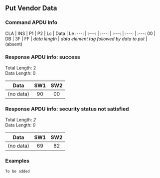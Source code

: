 <!-- Copyright 2021 Yubico AB

Licensed under the Apache License, Version 2.0 (the "License");
you may not use this file except in compliance with the License.
You may obtain a copy of the License at

    http://www.apache.org/licenses/LICENSE-2.0

Unless required by applicable law or agreed to in writing, software
distributed under the License is distributed on an "AS IS" BASIS,
WITHOUT WARRANTIES OR CONDITIONS OF ANY KIND, either express or implied.
See the License for the specific language governing permissions and
limitations under the License. -->


## Put Vendor Data

### Command APDU Info

CLA | INS | P1 | P2 | Lc | Data | Le
:---: | :---: | :---: | :---: | :---: | :---:
00 | DB | 3F | FF | *data length* | *data element tag followed by data to put* | (absent)

### Response APDU info: success

Total Length: 2\
Data Length: 0

Data | SW1 | SW2
:---: | :---: | :---:
(no data) | 90 | 00

### Response APDU info: security status not satisfied

Total Length: *2*\
Data Length: *0*

Data | SW1 | SW2
:---: | :---: | :---:
(no data) | 69 | 82

### Examples

```C
To be added
```
